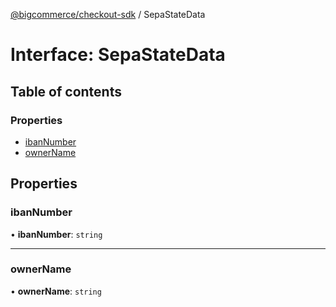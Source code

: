[@bigcommerce/checkout-sdk](../README.md) / SepaStateData

# Interface: SepaStateData

## Table of contents

### Properties

- [ibanNumber](SepaStateData.md#ibannumber)
- [ownerName](SepaStateData.md#ownername)

## Properties

### ibanNumber

• **ibanNumber**: `string`

___

### ownerName

• **ownerName**: `string`
